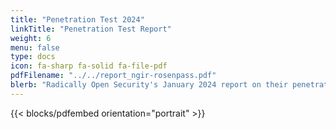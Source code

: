 ```yaml
---
title: "Penetration Test 2024"
linkTitle: "Penetration Test Report"
weight: 6
menu: false
type: docs
icon: fa-sharp fa-solid fa-file-pdf
pdfFilename: "../../report_ngir-rosenpass.pdf"
blerb: "Radically Open Security's January 2024 report on their penetration test of the Rosenpass tool late in 2023. This document outlines several attacks, tests, and reviews of code and practice relating to the Rosenpass tool, and a summary of the findings."
---
```


{{< blocks/pdfembed orientation="portrait" >}}
